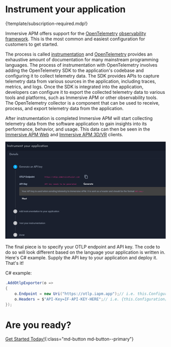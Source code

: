 # Instrument your application

{!template/subscription-required.mdp!}

Immersive APM offers support for the [OpenTelemetry](../../../Getting-started/Terms-and-Concepts/Observability/Frameworks/OpenTelemetry/index.md) [observability framework](../../../Getting-started/Terms-and-Concepts/Observability/index.md). This is the most common and easiest configuration for customers to get started.

The process is called [instrumentation](https://opentelemetry.io/docs/instrumentation/) and [OpenTelemetry](../../../Getting-started/Terms-and-Concepts/Observability/Frameworks/OpenTelemetry/index.md) provides an exhaustive amount of documentation for many mainstream programming languages. The process of instrumentation with OpenTelemetry involves adding the OpenTelemetry SDK to the application's codebase and configuring it to collect telemetry data. The SDK provides APIs to capture telemetry data from various sources in the application, including traces, metrics, and logs. Once the SDK is integrated into the application, developers can configure it to export the collected telemetry data to various tools and platforms, such as Immersive APM or other observability tools. The OpenTelemetry collector is a component that can be used to receive, process, and export telemetry data from the application.

After instrumentation is completed Immersive APM will start collecting telemetry data from the software application to gain insights into its performance, behavior, and usage. This data can then be seen in the [Immersive APM Web](../../../Analysis-and-Visualization/Web-and-Mobile/index.md) and [Immersive APM 3D/VR](../../../Analysis-and-Visualization/3D-and-VR/index.md) clients. 

![Instrument](../img/instrument.png)

The final piece is to specify your OTLP endpoint and API key. The code to do so will look different based on the language your application is written in. Here's C# example. Supply the API key to your application and deploy it. That's it!

C# example:

```csharp
.AddOtlpExporter(o =>
{
    o.Endpoint = new Uri("https://otlp.iapm.app");// i.e. this.Configuration["IfApmOtlpEndpoint"]
    o.Headers = $"API-Key=IF-API-KEY-HERE";// i.e. {this.Configuration["IfApmAPIKey"]}
});
```

# Are you ready?

[Get Started Today!](../../../Getting-Started/index.md){:class="md-button md-button--primary"}
